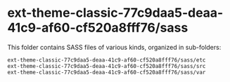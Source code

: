 # ext-theme-classic-77c9daa5-deaa-41c9-af60-cf520a8fff76/sass

This folder contains SASS files of various kinds, organized in sub-folders:

    ext-theme-classic-77c9daa5-deaa-41c9-af60-cf520a8fff76/sass/etc
    ext-theme-classic-77c9daa5-deaa-41c9-af60-cf520a8fff76/sass/src
    ext-theme-classic-77c9daa5-deaa-41c9-af60-cf520a8fff76/sass/var
